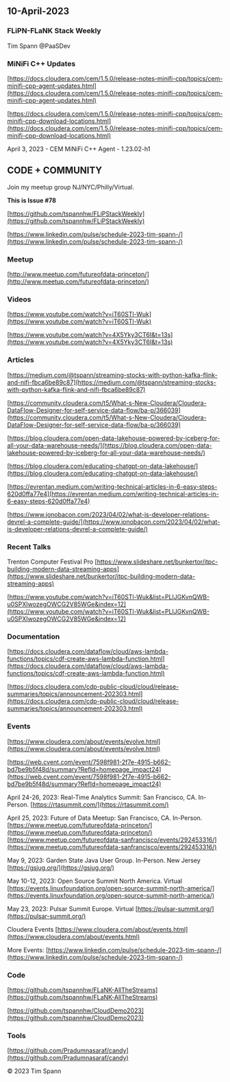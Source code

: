 ## 10-April-2023

### FLiPN-FLaNK Stack Weekly

Tim Spann @PaaSDev



### MiNiFi C++ Updates

[https://docs.cloudera.com/cem/1.5.0/release-notes-minifi-cpp/topics/cem-minifi-cpp-agent-updates.html](https://docs.cloudera.com/cem/1.5.0/release-notes-minifi-cpp/topics/cem-minifi-cpp-agent-updates.html)

[https://docs.cloudera.com/cem/1.5.0/release-notes-minifi-cpp/topics/cem-minifi-cpp-download-locations.html](https://docs.cloudera.com/cem/1.5.0/release-notes-minifi-cpp/topics/cem-minifi-cpp-download-locations.html)

April 3, 2023 - CEM MiNiFi C++ Agent - 1.23.02-h1



## CODE + COMMUNITY


Join my meetup group NJ/NYC/Philly/Virtual. 



**This is Issue #78**

[https://github.com/tspannhw/FLiPStackWeekly](https://github.com/tspannhw/FLiPStackWeekly)

[https://www.linkedin.com/pulse/schedule-2023-tim-spann-/](https://www.linkedin.com/pulse/schedule-2023-tim-spann-/)




### Meetup

[http://www.meetup.com/futureofdata-princeton/](http://www.meetup.com/futureofdata-princeton/)




### Videos

[https://www.youtube.com/watch?v=iT60STl-Wuk](https://www.youtube.com/watch?v=iT60STl-Wuk)

[https://www.youtube.com/watch?v=4X5Yky3CT6I&t=13s](https://www.youtube.com/watch?v=4X5Yky3CT6I&t=13s)




### Articles

[https://medium.com/@tspann/streaming-stocks-with-python-kafka-flink-and-nifi-fbca6be89c87](https://medium.com/@tspann/streaming-stocks-with-python-kafka-flink-and-nifi-fbca6be89c87)

[https://community.cloudera.com/t5/What-s-New-Cloudera/Cloudera-DataFlow-Designer-for-self-service-data-flow/ba-p/366039](https://community.cloudera.com/t5/What-s-New-Cloudera/Cloudera-DataFlow-Designer-for-self-service-data-flow/ba-p/366039)

[https://blog.cloudera.com/open-data-lakehouse-powered-by-iceberg-for-all-your-data-warehouse-needs/](https://blog.cloudera.com/open-data-lakehouse-powered-by-iceberg-for-all-your-data-warehouse-needs/)

[https://blog.cloudera.com/educating-chatgpt-on-data-lakehouse/](https://blog.cloudera.com/educating-chatgpt-on-data-lakehouse/)

[https://evrentan.medium.com/writing-technical-articles-in-6-easy-steps-620d0ffa77e4](https://evrentan.medium.com/writing-technical-articles-in-6-easy-steps-620d0ffa77e4)

[https://www.jonobacon.com/2023/04/02/what-is-developer-relations-devrel-a-complete-guide/](https://www.jonobacon.com/2023/04/02/what-is-developer-relations-devrel-a-complete-guide/)


### Recent Talks


Trenton Computer Festival Pro
[https://www.slideshare.net/bunkertor/itpc-building-modern-data-streaming-apps](https://www.slideshare.net/bunkertor/itpc-building-modern-data-streaming-apps)

[https://www.youtube.com/watch?v=iT60STl-Wuk&list=PLIJGKvnQWB-u0SPXIwozegOWCG2V85WGe&index=12](https://www.youtube.com/watch?v=iT60STl-Wuk&list=PLIJGKvnQWB-u0SPXIwozegOWCG2V85WGe&index=12)



### Documentation

[https://docs.cloudera.com/dataflow/cloud/aws-lambda-functions/topics/cdf-create-aws-lambda-function.html](https://docs.cloudera.com/dataflow/cloud/aws-lambda-functions/topics/cdf-create-aws-lambda-function.html)

[https://docs.cloudera.com/cdp-public-cloud/cloud/release-summaries/topics/announcement-202303.html](https://docs.cloudera.com/cdp-public-cloud/cloud/release-summaries/topics/announcement-202303.html)



### Events


[https://www.cloudera.com/about/events/evolve.html](https://www.cloudera.com/about/events/evolve.html)

[https://web.cvent.com/event/7598f981-2f7e-4915-b662-bd7be9b5f48d/summary?RefId=homepage_impact24](https://web.cvent.com/event/7598f981-2f7e-4915-b662-bd7be9b5f48d/summary?RefId=homepage_impact24)

April 24-26, 2023: Real-Time Analytics Summit:  San Francisco, CA. In-Person.
[https://rtasummit.com/](https://rtasummit.com/)

April 25, 2023:   Future of Data Meetup:   San Francisco, CA. In-Person.
[https://www.meetup.com/futureofdata-princeton/](https://www.meetup.com/futureofdata-princeton/)
[https://www.meetup.com/futureofdata-sanfrancisco/events/292453316/](https://www.meetup.com/futureofdata-sanfrancisco/events/292453316/)

May 9, 2023:   Garden State Java User Group.   In-Person.   New Jersey
[https://gsjug.org/](https://gsjug.org/)

May 10-12, 2023:  Open Source Summit North America.   Virtual
[https://events.linuxfoundation.org/open-source-summit-north-america/](https://events.linuxfoundation.org/open-source-summit-north-america/)

May 23, 2023:  Pulsar Summit Europe. Virtual
[https://pulsar-summit.org/](https://pulsar-summit.org/)

Cloudera Events
[https://www.cloudera.com/about/events.html](https://www.cloudera.com/about/events.html)

More Events:
[https://www.linkedin.com/pulse/schedule-2023-tim-spann-/](https://www.linkedin.com/pulse/schedule-2023-tim-spann-/)




### Code



[https://github.com/tspannhw/FLaNK-AllTheStreams](https://github.com/tspannhw/FLaNK-AllTheStreams)

[https://github.com/tspannhw/CloudDemo2023](https://github.com/tspannhw/CloudDemo2023)



### Tools


[https://github.com/Pradumnasaraf/candy](https://github.com/Pradumnasaraf/candy)







&copy; 2023 Tim Spann
